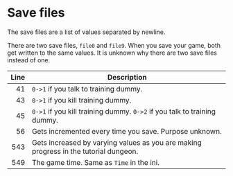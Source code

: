 # Save files

The save files are a list of values separated by newline.

There are two save files, `file0` and `file9`. When you save your game, both get written to the same values.
It is unknown why there are two save files instead of one.

Line | Description
----:| -----------
  41 | `0->1` if you talk to training dummy.
  43 | `0->1` if you kill training dummy.
  45 | `0->1` if you kill training dummy. `0->2` if you talk to training dummy.
  56 | Gets incremented every time you save. Purpose unknown.
 543 | Gets increased by varying values as you are making progress in the tutorial dungeon.
 549 | The game time. Same as `Time` in the ini.
